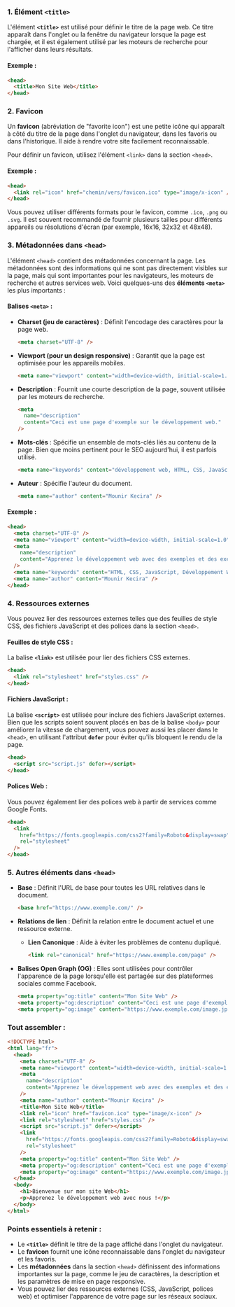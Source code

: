 ### 1. **Élément `<title>`**

L'élément **`<title>`** est utilisé pour définir le titre de la page web. Ce titre apparaît dans l'onglet ou la fenêtre du navigateur lorsque la page est chargée, et il est également utilisé par les moteurs de recherche pour l'afficher dans leurs résultats.

#### Exemple :

```html
<head>
  <title>Mon Site Web</title>
</head>
```

### 2. **Favicon**

Un **favicon** (abréviation de "favorite icon") est une petite icône qui apparaît à côté du titre de la page dans l'onglet du navigateur, dans les favoris ou dans l'historique. Il aide à rendre votre site facilement reconnaissable.

Pour définir un favicon, utilisez l'élément `<link>` dans la section `<head>`.

#### Exemple :

```html
<head>
  <link rel="icon" href="chemin/vers/favicon.ico" type="image/x-icon" />
</head>
```

Vous pouvez utiliser différents formats pour le favicon, comme `.ico`, `.png` ou `.svg`. Il est souvent recommandé de fournir plusieurs tailles pour différents appareils ou résolutions d'écran (par exemple, 16x16, 32x32 et 48x48).

### 3. **Métadonnées dans `<head>`**

L'élément `<head>` contient des métadonnées concernant la page. Les métadonnées sont des informations qui ne sont pas directement visibles sur la page, mais qui sont importantes pour les navigateurs, les moteurs de recherche et autres services web. Voici quelques-uns des **éléments `<meta>`** les plus importants :

#### **Balises `<meta>` :**

- **Charset (jeu de caractères)** : Définit l'encodage des caractères pour la page web.

  ```html
  <meta charset="UTF-8" />
  ```

- **Viewport (pour un design responsive)** : Garantit que la page est optimisée pour les appareils mobiles.

  ```html
  <meta name="viewport" content="width=device-width, initial-scale=1.0" />
  ```

- **Description** : Fournit une courte description de la page, souvent utilisée par les moteurs de recherche.

  ```html
  <meta
    name="description"
    content="Ceci est une page d'exemple sur le développement web."
  />
  ```

- **Mots-clés** : Spécifie un ensemble de mots-clés liés au contenu de la page. Bien que moins pertinent pour le SEO aujourd'hui, il est parfois utilisé.

  ```html
  <meta name="keywords" content="développement web, HTML, CSS, JavaScript" />
  ```

- **Auteur** : Spécifie l'auteur du document.

  ```html
  <meta name="author" content="Mounir Kecira" />
  ```

#### Exemple :

```html
<head>
  <meta charset="UTF-8" />
  <meta name="viewport" content="width=device-width, initial-scale=1.0" />
  <meta
    name="description"
    content="Apprenez le développement web avec des exemples et des exercices"
  />
  <meta name="keywords" content="HTML, CSS, JavaScript, Développement Web" />
  <meta name="author" content="Mounir Kecira" />
</head>
```

### 4. **Ressources externes**

Vous pouvez lier des ressources externes telles que des feuilles de style CSS, des fichiers JavaScript et des polices dans la section `<head>`.

#### **Feuilles de style CSS :**

La balise **`<link>`** est utilisée pour lier des fichiers CSS externes.

```html
<head>
  <link rel="stylesheet" href="styles.css" />
</head>
```

#### **Fichiers JavaScript :**

La balise **`<script>`** est utilisée pour inclure des fichiers JavaScript externes. Bien que les scripts soient souvent placés en bas de la balise `<body>` pour améliorer la vitesse de chargement, vous pouvez aussi les placer dans le `<head>`, en utilisant l'attribut **`defer`** pour éviter qu'ils bloquent le rendu de la page.

```html
<head>
  <script src="script.js" defer></script>
</head>
```

#### **Polices Web :**

Vous pouvez également lier des polices web à partir de services comme Google Fonts.

```html
<head>
  <link
    href="https://fonts.googleapis.com/css2?family=Roboto&display=swap"
    rel="stylesheet"
  />
</head>
```

### 5. **Autres éléments dans `<head>`**

- **Base** : Définit l'URL de base pour toutes les URL relatives dans le document.

  ```html
  <base href="https://www.exemple.com/" />
  ```

- **Relations de lien** : Définit la relation entre le document actuel et une ressource externe.

  - **Lien Canonique** : Aide à éviter les problèmes de contenu dupliqué.

    ```html
    <link rel="canonical" href="https://www.exemple.com/page" />
    ```

- **Balises Open Graph (OG)** : Elles sont utilisées pour contrôler l'apparence de la page lorsqu'elle est partagée sur des plateformes sociales comme Facebook.

  ```html
  <meta property="og:title" content="Mon Site Web" />
  <meta property="og:description" content="Ceci est une page d'exemple." />
  <meta property="og:image" content="https://www.exemple.com/image.jpg" />
  ```

### Tout assembler :

```html
<!DOCTYPE html>
<html lang="fr">
  <head>
    <meta charset="UTF-8" />
    <meta name="viewport" content="width=device-width, initial-scale=1.0" />
    <meta
      name="description"
      content="Apprenez le développement web avec des exemples et des exercices"
    />
    <meta name="author" content="Mounir Kecira" />
    <title>Mon Site Web</title>
    <link rel="icon" href="favicon.ico" type="image/x-icon" />
    <link rel="stylesheet" href="styles.css" />
    <script src="script.js" defer></script>
    <link
      href="https://fonts.googleapis.com/css2?family=Roboto&display=swap"
      rel="stylesheet"
    />
    <meta property="og:title" content="Mon Site Web" />
    <meta property="og:description" content="Ceci est une page d'exemple." />
    <meta property="og:image" content="https://www.exemple.com/image.jpg" />
  </head>
  <body>
    <h1>Bienvenue sur mon site Web</h1>
    <p>Apprenez le développement web avec nous !</p>
  </body>
</html>
```

### Points essentiels à retenir :

- Le **`<title>`** définit le titre de la page affiché dans l'onglet du navigateur.
- Le **favicon** fournit une icône reconnaissable dans l'onglet du navigateur et les favoris.
- Les **métadonnées** dans la section `<head>` définissent des informations importantes sur la page, comme le jeu de caractères, la description et les paramètres de mise en page responsive.
- Vous pouvez lier des ressources externes (CSS, JavaScript, polices web) et optimiser l'apparence de votre page sur les réseaux sociaux.
